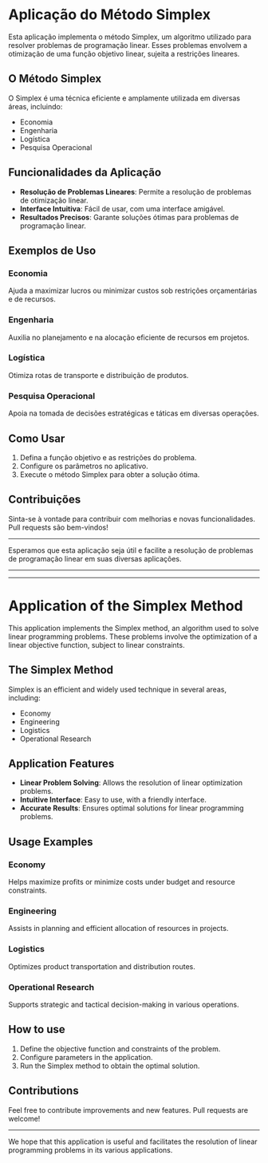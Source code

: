 # Aplicação do Método Simplex

Esta aplicação implementa o método Simplex, um algoritmo utilizado para resolver problemas de programação linear. Esses problemas envolvem a otimização de uma função objetivo linear, sujeita a restrições lineares.

## O Método Simplex

O Simplex é uma técnica eficiente e amplamente utilizada em diversas áreas, incluindo:

- Economia
- Engenharia
- Logística
- Pesquisa Operacional

## Funcionalidades da Aplicação

- **Resolução de Problemas Lineares**: Permite a resolução de problemas de otimização linear.
- **Interface Intuitiva**: Fácil de usar, com uma interface amigável.
- **Resultados Precisos**: Garante soluções ótimas para problemas de programação linear.

## Exemplos de Uso

### Economia
Ajuda a maximizar lucros ou minimizar custos sob restrições orçamentárias e de recursos.

### Engenharia
Auxilia no planejamento e na alocação eficiente de recursos em projetos.

### Logística
Otimiza rotas de transporte e distribuição de produtos.

### Pesquisa Operacional
Apoia na tomada de decisões estratégicas e táticas em diversas operações.

## Como Usar

1. Defina a função objetivo e as restrições do problema.
2. Configure os parâmetros no aplicativo.
3. Execute o método Simplex para obter a solução ótima.

## Contribuições

Sinta-se à vontade para contribuir com melhorias e novas funcionalidades. Pull requests são bem-vindos!

---

Esperamos que esta aplicação seja útil e facilite a resolução de problemas de programação linear em suas diversas aplicações.

***
***

# Application of the Simplex Method

This application implements the Simplex method, an algorithm used to solve linear programming problems. These problems involve the optimization of a linear objective function, subject to linear constraints.

## The Simplex Method

Simplex is an efficient and widely used technique in several areas, including:

- Economy
- Engineering
- Logistics
- Operational Research

## Application Features

- **Linear Problem Solving**: Allows the resolution of linear optimization problems.
- **Intuitive Interface**: Easy to use, with a friendly interface.
- **Accurate Results**: Ensures optimal solutions for linear programming problems.

## Usage Examples

### Economy
Helps maximize profits or minimize costs under budget and resource constraints.

### Engineering
Assists in planning and efficient allocation of resources in projects.

### Logistics
Optimizes product transportation and distribution routes.

### Operational Research
Supports strategic and tactical decision-making in various operations.

## How to use

1. Define the objective function and constraints of the problem.
2. Configure parameters in the application.
3. Run the Simplex method to obtain the optimal solution.

## Contributions

Feel free to contribute improvements and new features. Pull requests are welcome!

---

We hope that this application is useful and facilitates the resolution of linear programming problems in its various applications.